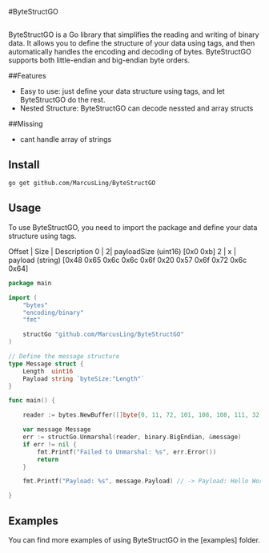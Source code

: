 #ByteStructGO

##

ByteStructGO is a Go library that simplifies the reading and writing of binary data. It allows you to define the structure of your data using tags, and then automatically handles the encoding and decoding of bytes. ByteStructGO supports both little-endian and big-endian byte orders.

##Features
-  Easy to use: just define your data structure using tags, and let ByteStructGO do the rest.
-  Nested Structure: ByteStructGO can decode nessted and array structs

##Missing
- cant handle array of strings


## Install

```sh
go get github.com/MarcusLing/ByteStructGO
```

## Usage

To use ByteStructGO, you need to import the package and define your data structure using tags.


Offset |  Size	| Description
0 | 2|  payloadSize (uint16) [0x0 0xb]
2 | x |  payload (string) [0x48 0x65 0x6c 0x6c 0x6f 0x20 0x57 0x6f 0x72 0x6c 0x64]


```go
package main

import (
	"bytes"
	"encoding/binary"
	"fmt"

	structGo "github.com/MarcusLing/ByteStructGO"
)

// Define the message structure
type Message struct {
	Length  uint16 
	Payload string `byteSize:"Length"`
}

func main() {

	reader := bytes.NewBuffer([]byte{0, 11, 72, 101, 108, 108, 111, 32, 87, 111, 114, 108, 100})

	var message Message
	err := structGo.Unmarshal(reader, binary.BigEndian, &message)
	if err != nil {
		fmt.Printf("Failed to Unmarshal: %s", err.Error())
		return
	}

	fmt.Printf("Payload: %s", message.Payload) // -> Payload: Hello World

}

```




## Examples
You can find more examples of using ByteStructGO in the [examples] folder.

